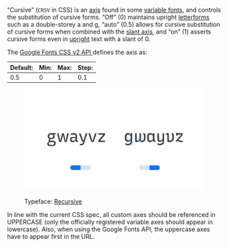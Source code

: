 “Cursive” (`CRSV` in CSS)  is an [axis](/glossary/axis_in_variable_fonts) found in some [variable fonts](/glossary/variable_fonts), and controls the substitution of cursive forms. “Off” (0) maintains upright [letterforms](/glossary/letterform) such as a double-storey a and g, “auto” (0.5) allows for cursive substitution of cursive forms when combined with the [slant axis](/glossary/slant_axis), and “on” (1) asserts cursive forms even in [upright](/glossary/regular_upright) text with a slant of 0.

The [Google Fonts CSS v2 API ](https://developers.google.com/fonts/docs/css2) defines the axis as:

| Default: | Min: | Max: | Step: |
| --- | --- | --- | --- |
| 0.5 | 0 | 1 | 0.1 |

<figure>

![Two side-by-side type specimens of the characters “gwayvz”, each shown with a variable axis represented beneath as an on/off switch. The second specimen, with the switch to the right, uses different forms: A single-storey “g” and “a”, and curvier lines for “w”, “y”, “v”, and “z”.](images/thumbnail.svg)

<figcaption>Typeface: <a href="https://fonts.google.com/specimen/Recursive">Recursive</a></figcaption>

</figure>

In line with the current CSS spec, all custom axes should be referenced in UPPERCASE (only the officially registered variable axes should appear in lowercase). Also, when using the Google Fonts API, the uppercase axes have to appear first in the URL.
